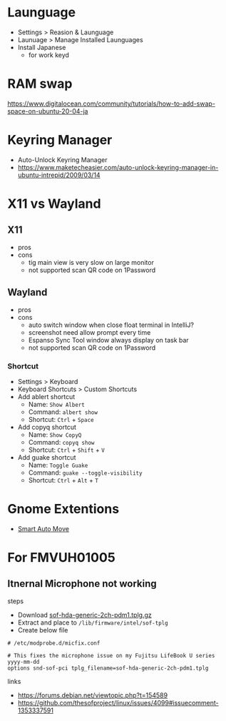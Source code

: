 # Launguage

- Settings > Reasion & Launguage
- Launuage > Manage Installed Launguages
- Install Japanese
  - for work keyd

# RAM swap

https://www.digitalocean.com/community/tutorials/how-to-add-swap-space-on-ubuntu-20-04-ja

# Keyring Manager

- Auto-Unlock Keyring Manager
- https://www.maketecheasier.com/auto-unlock-keyring-manager-in-ubuntu-intrepid/2009/03/14

# X11 vs Wayland

## X11

- pros
- cons
  - tig main view is very slow on large monitor
  - not supported scan QR code on 1Password

## Wayland

- pros
- cons
  - auto switch window when close float terminal in IntelliJ?
  - screenshot need allow prompt every time
  - Espanso Sync Tool window always display on task bar
  - not supported scan QR code on 1Password

### Shortcut

- Settings > Keyboard
- Keyboard Shortcuts > Custom Shortcuts
- Add ablert shortcut
  - Name: `Show Albert`
  - Command: `albert show`
  - Shortcut: `Ctrl` + `Space`
- Add copyq shortcut
  - Name: `Show CopyQ`
  - Command: `copyq show`
  - Shortcut: `Ctrl` + `Shift` + `V`
- Add guake shortcut
  - Name: `Toggle Guake`
  - Command: `guake --toggle-visibility`
  - Shortcut: `Ctrl` + `Alt` + `T`

# Gnome Extentions

- [Smart Auto Move](https://extensions.gnome.org/extension/4736/smart-auto-move/)

# For FMVUH01005

## Itnernal Microphone not working

steps

- Download [sof-hda-generic-2ch-pdm1.tplg.gz](https://github.com/thesofproject/linux/files/10238671/sof-hda-generic-2ch-pdm1.tplg.gz)
- Extract and place to `/lib/firmware/intel/sof-tplg`
- Create below file

```
# /etc/modprobe.d/micfix.conf

# This fixes the microphone issue on my Fujitsu LifeBook U series yyyy-mm-dd
options snd-sof-pci tplg_filename=sof-hda-generic-2ch-pdm1.tplg
```

links

- https://forums.debian.net/viewtopic.php?t=154589
- https://github.com/thesofproject/linux/issues/4099#issuecomment-1353337591

